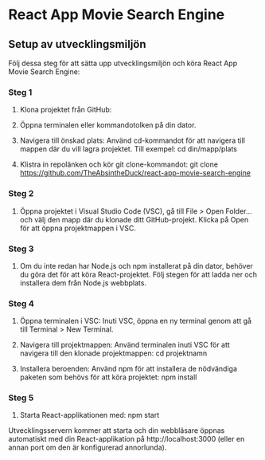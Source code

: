 # React App Movie Search Engine

## Setup av utvecklingsmiljön

Följ dessa steg för att sätta upp utvecklingsmiljön och köra React App Movie Search Engine:

### Steg 1
1. Klona projektet från GitHub:

2. Öppna terminalen eller kommandotolken på din dator.

3. Navigera till önskad plats: Använd cd-kommandot för att navigera till mappen där du vill lagra projektet. Till exempel:
cd din/mapp/plats

5. Klistra in repolänken och kör git clone-kommandot:
git clone https://github.com/TheAbsintheDuck/react-app-movie-search-engine

### Steg 2
1. Öppna projektet i Visual Studio Code (VSC), gå till File > Open Folder... och välj den mapp där du klonade ditt GitHub-projekt. Klicka på Open för att öppna projektmappen i VSC.

### Steg 3
1. Om du inte redan har Node.js och npm installerat på din dator, behöver du göra det för att köra React-projektet. Följ stegen för att ladda ner och installera dem från Node.js webbplats.

### Steg 4
1. Öppna terminalen i VSC: Inuti VSC, öppna en ny terminal genom att gå till Terminal > New Terminal.

2. Navigera till projektmappen: Använd terminalen inuti VSC för att navigera till den klonade projektmappen:
cd projektnamn

3. Installera beroenden: Använd npm för att installera de nödvändiga paketen som behövs för att köra projektet:
npm install

### Steg 5
1. Starta React-applikationen med:
npm start

Utvecklingsservern kommer att starta och din webbläsare öppnas automatiskt med din React-applikation på http://localhost:3000 (eller en annan port om den är konfigurerad annorlunda).
